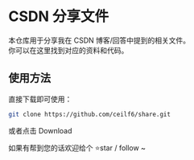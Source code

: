 # CSDN 分享文件

本仓库用于分享我在 CSDN 博客/回答中提到的相关文件。  
你可以在这里找到对应的资料和代码。

## 使用方法
直接下载即可使用：
```bash
git clone https://github.com/ceilf6/share.git
```
或者点击 Download

如果有帮到您的话欢迎给个 ⭐star / follow ~
